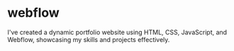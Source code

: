 # webflow
I've created a dynamic portfolio website using HTML, CSS, JavaScript, and Webflow, showcasing my skills and projects effectively.
